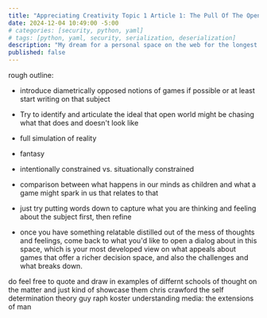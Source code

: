 ```yaml
---
title: "Appreciating Creativity Topic 1 Article 1: The Pull Of The Open World Design"
date: 2024-12-04 10:49:00 -5:00
# categories: [security, python, yaml]
# tags: [python, yaml, security, serialization, deserialization]
description: "My dream for a personal space on the web for the longest time has been an interactive experience. Now, with a lot of help from Bruno Simon and ThreeJSJourney, I may realize it. Chronicling what I learn in this effort."
published: false
---
```


rough outline: 

- introduce diametrically opposed notions of games if possible or at least start writing on that subject
- Try to identify and articulate the ideal that open world might be chasing what that does and doesn't look like
- full simulation of reality
- fantasy
- intentionally constrained vs. situationally constrained
- comparison between what happens in our minds as children and what a game might spark in us that relates to that
- just try putting words down to capture what you are thinking and feeling about the subject first, then refine

- once you have something relatable distilled out of the mess of thoughts and feelings, come back to what you'd like to open a dialog about in this space, which is your most developed view on what appeals about games that offer a richer decision space, and also the challenges and what breaks down. 

do feel free to quote and draw in examples of differnt schools of thought on the matter and just kind of showcase them
chris crawford
the self determination theory guy
raph koster
understanding media: the extensions of man


